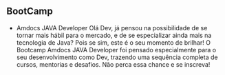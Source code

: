 ## BootCamp

- Amdocs JAVA Developer
Olá Dev, já pensou na possibilidade de se tornar mais hábil para o mercado, e de se especializar ainda mais na tecnologia de Java? Pois se sim, este é o seu momento de brilhar! O Bootcamp Amdocs JAVA Developer foi pensado especialmente para o seu desenvolvimento como Dev, trazendo uma sequência completa de cursos, mentorias e desafios. Não perca essa chance e se inscreva!


